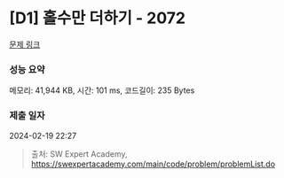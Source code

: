 # [D1] 홀수만 더하기 - 2072 

[문제 링크](https://swexpertacademy.com/main/code/problem/problemDetail.do?contestProbId=AV5QSEhaA5sDFAUq) 

### 성능 요약

메모리: 41,944 KB, 시간: 101 ms, 코드길이: 235 Bytes

### 제출 일자

2024-02-19 22:27



> 출처: SW Expert Academy, https://swexpertacademy.com/main/code/problem/problemList.do